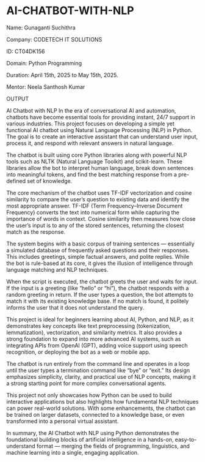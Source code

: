 # AI-CHATBOT-WITH-NLP

Name: Gunaganti Suchithra

Company: CODETECH IT SOLUTIONS

ID: CT04DK156

Domain: Python Programming

Duration: April 15th, 2025 to May 15th, 2025.

Mentor: Neela Santhosh Kumar

OUTPUT



AI Chatbot with NLP 
In the era of conversational AI and automation, chatbots have become essential tools for providing instant, 24/7 support in various industries. This project focuses on developing a simple yet functional AI chatbot using Natural Language Processing (NLP) in Python. The goal is to create an interactive assistant that can understand user input, process it, and respond with relevant answers in natural language.

The chatbot is built using core Python libraries along with powerful NLP tools such as NLTK (Natural Language Toolkit) and scikit-learn. These libraries allow the bot to interpret human language, break down sentences into meaningful tokens, and find the best matching response from a pre-defined set of knowledge.

The core mechanism of the chatbot uses TF-IDF vectorization and cosine similarity to compare the user’s question to existing data and identify the most appropriate answer. TF-IDF (Term Frequency–Inverse Document Frequency) converts the text into numerical form while capturing the importance of words in context. Cosine similarity then measures how close the user’s input is to any of the stored sentences, returning the closest match as the response.

The system begins with a basic corpus of training sentences — essentially a simulated database of frequently asked questions and their responses. This includes greetings, simple factual answers, and polite replies. While the bot is rule-based at its core, it gives the illusion of intelligence through language matching and NLP techniques.

When the script is executed, the chatbot greets the user and waits for input. If the input is a greeting (like “hello” or “hi”), the chatbot responds with a random greeting in return. If the user types a question, the bot attempts to match it with its existing knowledge base. If no match is found, it politely informs the user that it does not understand the query.

This project is ideal for beginners learning about AI, Python, and NLP, as it demonstrates key concepts like text preprocessing (tokenization, lemmatization), vectorization, and similarity metrics. It also provides a strong foundation to expand into more advanced AI systems, such as integrating APIs from OpenAI (GPT), adding voice support using speech recognition, or deploying the bot as a web or mobile app.

The chatbot is run entirely from the command line and operates in a loop until the user types a termination command like “bye” or “exit.” Its design emphasizes simplicity, clarity, and practical use of NLP concepts, making it a strong starting point for more complex conversational agents.

This project not only showcases how Python can be used to build interactive applications but also highlights how fundamental NLP techniques can power real-world solutions. With some enhancements, the chatbot can be trained on larger datasets, connected to a knowledge base, or even transformed into a personal virtual assistant.

In summary, the AI Chatbot with NLP using Python demonstrates the foundational building blocks of artificial intelligence in a hands-on, easy-to-understand format — merging the fields of programming, linguistics, and machine learning into a single, engaging application.


